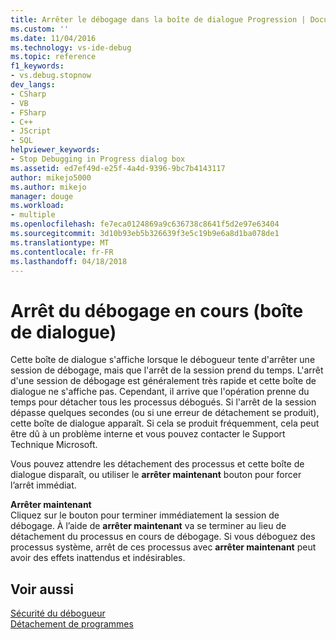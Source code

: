 ```yaml
---
title: Arrêter le débogage dans la boîte de dialogue Progression | Documents Microsoft
ms.custom: ''
ms.date: 11/04/2016
ms.technology: vs-ide-debug
ms.topic: reference
f1_keywords:
- vs.debug.stopnow
dev_langs:
- CSharp
- VB
- FSharp
- C++
- JScript
- SQL
helpviewer_keywords:
- Stop Debugging in Progress dialog box
ms.assetid: ed7ef49d-e25f-4a4d-9396-9bc7b4143117
author: mikejo5000
ms.author: mikejo
manager: douge
ms.workload:
- multiple
ms.openlocfilehash: fe7eca0124869a9c636738c8641f5d2e97e63404
ms.sourcegitcommit: 3d10b93eb5b326639f3e5c19b9e6a8d1ba078de1
ms.translationtype: MT
ms.contentlocale: fr-FR
ms.lasthandoff: 04/18/2018
---
```

# <a name="stop-debugging-in-progress-dialog-box"></a>Arrêt du débogage en cours (boîte de dialogue)
Cette boîte de dialogue s'affiche lorsque le débogueur tente d'arrêter une session de débogage, mais que l'arrêt de la session prend du temps. L'arrêt d'une session de débogage est généralement très rapide et cette boîte de dialogue ne s'affiche pas. Cependant, il arrive que l'opération prenne du temps pour détacher tous les processus débogués. Si l'arrêt de la session dépasse quelques secondes (ou si une erreur de détachement se produit), cette boîte de dialogue apparaît. Si cela se produit fréquemment, cela peut être dû à un problème interne et vous pouvez contacter le Support Technique Microsoft.  
  
 Vous pouvez attendre les détachement des processus et cette boîte de dialogue disparaît, ou utiliser le **arrêter maintenant** bouton pour forcer l’arrêt immédiat.  
  
 **Arrêter maintenant**  
 Cliquez sur le bouton pour terminer immédiatement la session de débogage. À l’aide de **arrêter maintenant** va se terminer au lieu de détachement du processus en cours de débogage. Si vous déboguez des processus système, arrêt de ces processus avec **arrêter maintenant** peut avoir des effets inattendus et indésirables.  
  
## <a name="see-also"></a>Voir aussi  
 [Sécurité du débogueur](../debugger/debugger-security.md)   
 [Détachement de programmes](http://msdn.microsoft.com/en-us/f2c756c2-8079-474b-94c2-01c19a141a01)